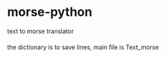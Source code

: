 # morse-python
text to morse translator
####

the dictionary is to save lines, main file is Text_morse
